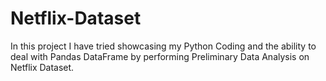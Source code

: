 # Netflix-Dataset
In this project I have tried showcasing my Python Coding and the ability to deal with Pandas DataFrame by performing Preliminary Data Analysis on Netflix Dataset.
